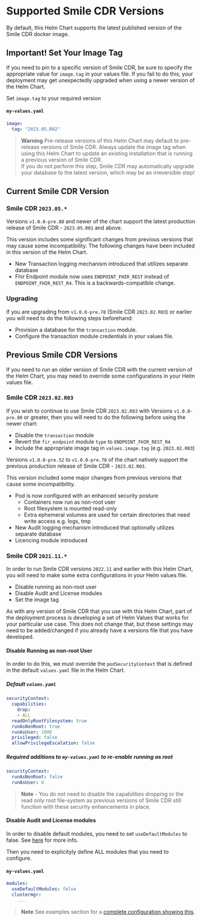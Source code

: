 # Supported Smile CDR Versions
By default, this Helm Chart supports the latest published version of the Smile CDR docker image.

## Important! Set Your Image Tag
If you need to pin to a specific version of Smile CDR, be sure to specify the appropriate value for `image.tag` in your values file. If you fail to do this, your deployment may get unexpectedly upgraded when using a newer version of the Helm Chart.

Set `image.tag` to your required version

#### `my-values.yaml`
```yaml
image:
  tag: "2023.05.R02"
```

> **Warning** Pre-release versions of this Helm Chart may default to pre-release versions of Smile CDR. Always update the image tag when using this Helm Chart to update an existing installation that is running a previous version of Smile CDR.</br>If you do not perform this step, Smile CDR may automatically upgrade your database to the latest version, which may be an irreversible step!

## Current Smile CDR Version
### Smile CDR `2023.05.*`

Versions `v1.0.0-pre.80` and newer of the chart support the latest production release of Smile CDR - `2023.05.R01` and above.

This version includes some significant changes from previous versions that may cause some incompatibility. The following changes have been included in this version of the Helm Chart.

* New Transaction logging mechanism introduced that utilizes separate database
* Fhir Endpoint module now uses `ENDPOINT_FHIR_REST` instead of `ENDPOINT_FHIR_REST_R4`. This is a backwards-compatible change.

### Upgrading

If you are upgrading from `v1.0.0-pre.78` (Smile CDR `2023.02.R03`) or earlier you will need to do the following steps beforehand:

* Provision a database for the `transaction` module.
* Configure the transaction module credentials in your values file.

## Previous Smile CDR Versions

If you need to run an older version of Smile CDR with the current version of the Helm Chart, you may need to override some configurations in your Helm values file.

### Smile CDR `2023.02.R03`

If you wish to continue to use Smile CDR `2023.02.R03` with Versions `v1.0.0-pre.80` or greater, then you will need to do the following before using the newer chart:

* Disable the `transaction` module
* Revert the `fir_endpoint` module `type` to `ENDPOINT_FHIR_REST_R4`
* Include the appropriate image tag in `values.image.tag` (e.g. `2023.02.R03`)

Versions `v1.0.0-pre.52` to `v1.0.0-pre.78` of the chart natively support the previous production release of Smile CDR - `2023.02.R03`.

This version included some major changes from previous versions that cause some incompatibility.

* Pod is now configured with an enhanced security posture
    * Containers now run as non-root user
    * Root filesystem is mounted read-only
    * Extra ephemeral volumes are used for certain directories that need write access
      e.g. logs, tmp
* New Audit logging mechanism introduced that optionally utilizes separate database
* Licencing module introduced

### Smile CDR `2021.11.*`

In order to run Smile CDR versions `2022.11` and earlier with this Helm Chart, you will need to make some extra configurations in your Helm values file.

* Disable running as non-root user
* Disable Audit and License modules
* Set the image tag

As with any version of Smile CDR that you use with this Helm Chart, part of the deployment process is developing a set of Helm Values that works for your particular use case. This does not change that, but these settings may need to be added/changed if you already have a versions file that you have developed.

#### Disable Running as non-root User
In order to do this, we must override the `podSecurityContext` that is defined in the default `values.yaml` file in the Helm Chart.

##### Default `values.yaml`
```yaml
securityContext:
  capabilities:
    drop:
    - ALL
  readOnlyRootFilesystem: true
  runAsNonRoot: true
  runAsUser: 1000
  privileged: false
  allowPrivilegeEscalation: false
```

##### Required additions to `my-values.yaml` to re-enable running as root
```yaml
securityContext:
  runAsNonRoot: false
  runAsUser: 0
```

> **Note** - You do not need to disable the capabilities dropping or the read only root file-system as previous versions of Smile CDR still function with these security enhancements in place.

#### Disable Audit and License modules
In order to disable default modules, you need to set ```useDefaultModules``` to false. See [here](./modules.md#disabling-included-default-module-definitios) for more info.

Then you need to explicityly define ALL modules that you need to configure.

#### `my-values.yaml`
```yaml
modules:
  useDefaultModules: false
  clustermgr:
    ...
```
> **Note** See examples section for a [complete configuration showing this](../../examples/previousrootversion.md).
